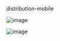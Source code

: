 distribution-mobile

![image](https://github.com/user-attachments/assets/f8e1dd12-a4f4-4833-b4fa-cd0af19431d8)


![image](https://github.com/user-attachments/assets/59eaab6b-3e4e-4696-8241-e0a08a69f146)
